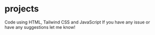 # projects
Code using HTML, Tailwind CSS and JavaScript
If you have any issue or have any suggestions let me know!
